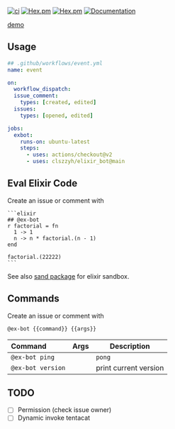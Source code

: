 [![ci](https://github.com/clszzyh/elixir_bot/workflows/ci/badge.svg)](https://github.com/clszzyh/elixir_bot/actions)
[![Hex.pm](https://img.shields.io/hexpm/v/elixir_bot)](http://hex.pm/packages/elixir_bot)
[![Hex.pm](https://img.shields.io/hexpm/dt/elixir_bot)](http://hex.pm/packages/elixir_bot)
[![Documentation](https://img.shields.io/badge/hexdocs-latest-blue.svg)](https://hexdocs.pm/elixir_bot/readme.html)

[demo](https://github.com/clszzyh/elixir_bot/issues/61)

<!-- MDOC -->

## Usage

```yml
## .github/workflows/event.yml
name: event

on:
  workflow_dispatch:
  issue_comment:
    types: [created, edited]
  issues:
    types: [opened, edited]

jobs:
  exbot:
    runs-on: ubuntu-latest
    steps:
      - uses: actions/checkout@v2
      - uses: clszzyh/elixir_bot@main
```

## Eval Elixir Code

Create an issue or comment with

```
​```elixir
## @ex-bot
r factorial = fn
  1 -> 1
  n -> n * factorial.(n - 1)
end

factorial.(22222)
​```
```

See also [sand package](https://github.com/bopjesvla/sand) for elixir sandbox.

## Commands

Create an issue or comment with

```sh
@ex-bot {{command}} {{args}}
```

<!-- MDOC -->

| Command | Args | Description |
| :-- | :- | --- |
| `@ex-bot ping` |  | `pong` |
| `@ex-bot version` |  | print current version |

<!-- MDOC -->



## TODO

- [ ] Permission (check issue owner)
- [ ] Dynamic invoke tentacat

